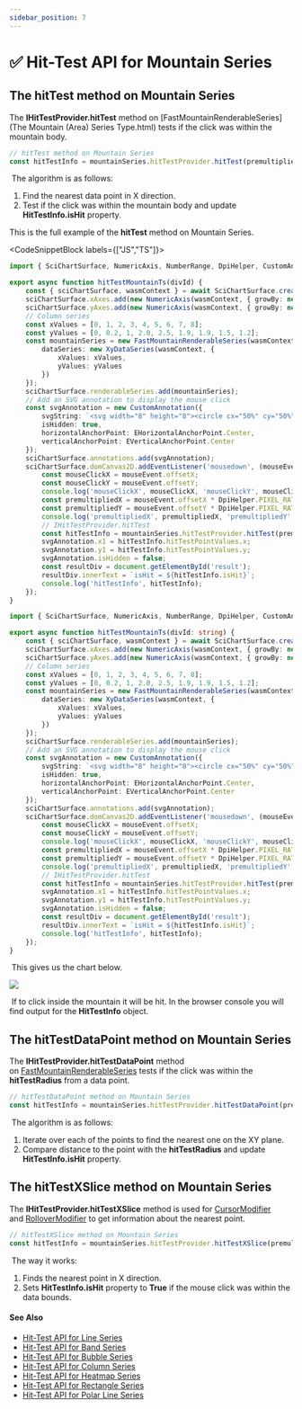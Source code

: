 ```yaml
---
sidebar_position: 7
---
```


# ✅ Hit-Test API for Mountain Series

The hitTest method on Mountain Series
-------------------------------------

The **IHitTestProvider.hitTest** method on [FastMountainRenderableSeries](The Mountain \(Area\) Series Type.html) tests if the click was within the mountain body.

```ts
// hitTest method on Mountain Series
const hitTestInfo = mountainSeries.hitTestProvider.hitTest(premultipliedX, premultipliedY);
```

 The algorithm is as follows:

1.  Find the nearest data point in X direction.
2.  Test if the click was within the mountain body and update **HitTestInfo.isHit** property.

This is the full example of the **hitTest** method on Mountain Series.

<CodeSnippetBlock labels={["JS","TS"]}>
```ts showLineNumbers
import { SciChartSurface, NumericAxis, NumberRange, DpiHelper, CustomAnnotation, EHorizontalAnchorPoint, EVerticalAnchorPoint, XyDataSeries, FastMountainRenderableSeries } from 'scichart';

export async function hitTestMountainTs(divId) {
    const { sciChartSurface, wasmContext } = await SciChartSurface.create(divId);
    sciChartSurface.xAxes.add(new NumericAxis(wasmContext, { growBy: new NumberRange(0.05, 0.05) }));
    sciChartSurface.yAxes.add(new NumericAxis(wasmContext, { growBy: new NumberRange(0.05, 0.05) }));
    // Column series
    const xValues = [0, 1, 2, 3, 4, 5, 6, 7, 8];
    const yValues = [0, 0.2, 1, 2.0, 2.5, 1.9, 1.9, 1.5, 1.2];
    const mountainSeries = new FastMountainRenderableSeries(wasmContext, {
        dataSeries: new XyDataSeries(wasmContext, {
            xValues: xValues,
            yValues: yValues
        })
    });
    sciChartSurface.renderableSeries.add(mountainSeries);
    // Add an SVG annotation to display the mouse click
    const svgAnnotation = new CustomAnnotation({
        svgString: `<svg width="8" height="8"><circle cx="50%" cy="50%" r="4" fill="#FF0000"/></svg>`,
        isHidden: true,
        horizontalAnchorPoint: EHorizontalAnchorPoint.Center,
        verticalAnchorPoint: EVerticalAnchorPoint.Center
    });
    sciChartSurface.annotations.add(svgAnnotation);
    sciChartSurface.domCanvas2D.addEventListener('mousedown', (mouseEvent) => {
        const mouseClickX = mouseEvent.offsetX;
        const mouseClickY = mouseEvent.offsetY;
        console.log('mouseClickX', mouseClickX, 'mouseClickY', mouseClickY);
        const premultipliedX = mouseEvent.offsetX * DpiHelper.PIXEL_RATIO;
        const premultipliedY = mouseEvent.offsetY * DpiHelper.PIXEL_RATIO;
        console.log('premultipliedX', premultipliedX, 'premultipliedY', premultipliedY);
        // IHitTestProvider.hitTest
        const hitTestInfo = mountainSeries.hitTestProvider.hitTest(premultipliedX, premultipliedY);
        svgAnnotation.x1 = hitTestInfo.hitTestPointValues.x;
        svgAnnotation.y1 = hitTestInfo.hitTestPointValues.y;
        svgAnnotation.isHidden = false;
        const resultDiv = document.getElementById('result');
        resultDiv.innerText = `isHit = ${hitTestInfo.isHit}`;
        console.log('hitTestInfo', hitTestInfo);
    });
}
```
```ts showLineNumbers
import { SciChartSurface, NumericAxis, NumberRange, DpiHelper, CustomAnnotation, EHorizontalAnchorPoint, EVerticalAnchorPoint, XyDataSeries, FastMountainRenderableSeries } from 'scichart';

export async function hitTestMountainTs(divId: string) {
    const { sciChartSurface, wasmContext } = await SciChartSurface.create(divId);
    sciChartSurface.xAxes.add(new NumericAxis(wasmContext, { growBy: new NumberRange(0.05, 0.05) }));
    sciChartSurface.yAxes.add(new NumericAxis(wasmContext, { growBy: new NumberRange(0.05, 0.05) }));
    // Column series
    const xValues = [0, 1, 2, 3, 4, 5, 6, 7, 8];
    const yValues = [0, 0.2, 1, 2.0, 2.5, 1.9, 1.9, 1.5, 1.2];
    const mountainSeries = new FastMountainRenderableSeries(wasmContext, {
        dataSeries: new XyDataSeries(wasmContext, {
            xValues: xValues,
            yValues: yValues
        })
    });
    sciChartSurface.renderableSeries.add(mountainSeries);
    // Add an SVG annotation to display the mouse click
    const svgAnnotation = new CustomAnnotation({
        svgString: `<svg width="8" height="8"><circle cx="50%" cy="50%" r="4" fill="#FF0000"/></svg>`,
        isHidden: true,
        horizontalAnchorPoint: EHorizontalAnchorPoint.Center,
        verticalAnchorPoint: EVerticalAnchorPoint.Center
    });
    sciChartSurface.annotations.add(svgAnnotation);
    sciChartSurface.domCanvas2D.addEventListener('mousedown', (mouseEvent: MouseEvent) => {
        const mouseClickX = mouseEvent.offsetX;
        const mouseClickY = mouseEvent.offsetY;
        console.log('mouseClickX', mouseClickX, 'mouseClickY', mouseClickY);
        const premultipliedX = mouseEvent.offsetX * DpiHelper.PIXEL_RATIO;
        const premultipliedY = mouseEvent.offsetY * DpiHelper.PIXEL_RATIO;
        console.log('premultipliedX', premultipliedX, 'premultipliedY', premultipliedY);
        // IHitTestProvider.hitTest
        const hitTestInfo = mountainSeries.hitTestProvider.hitTest(premultipliedX, premultipliedY);
        svgAnnotation.x1 = hitTestInfo.hitTestPointValues.x;
        svgAnnotation.y1 = hitTestInfo.hitTestPointValues.y;
        svgAnnotation.isHidden = false;
        const resultDiv = document.getElementById('result');
        resultDiv.innerText = `isHit = ${hitTestInfo.isHit}`;
        console.log('hitTestInfo', hitTestInfo);
    });
}
```
</CodeSnippetBlock>

 This gives us the chart below.

![](/images/HitTestApi_mountain-chart1.png)

 If to click inside the mountain it will be hit. In the browser console you will find output for the **HitTestInfo** object.

The hitTestDataPoint method on Mountain Series
----------------------------------------------

The **IHitTestProvider.hitTestDataPoint** method on [FastMountainRenderableSeries](/docs/2d-charts/chart-types/fast-mountain-area-renderable-series/index.md) tests if the click was within the **hitTestRadius** from a data point.

```ts
// hitTestDataPoint method on Mountain Series
const hitTestInfo = mountainSeries.hitTestProvider.hitTestDataPoint(premultipliedX, premultipliedY, HIT\_TEST\_RADIUS);
```

 The algorithm is as follows:

1.  Iterate over each of the points to find the nearest one on the XY plane.
2.  Compare distance to the point with the **hitTestRadius** and update **HitTestInfo.isHit** property.

The hitTestXSlice method on Mountain Series
-------------------------------------------

The **IHitTestProvider.hitTestXSlice** method is used for [CursorModifier](/docs/2d-charts/chart-modifier-api/cursor-modifier/cursor-modifier-overview/index.md) and [RolloverModifier](/docs/2d-charts/chart-modifier-api/rollover-modifier/index.md) to get information about the nearest point.

```ts
// hitTestXSlice method on Mountain Series
const hitTestInfo = mountainSeries.hitTestProvider.hitTestXSlice(premultipliedX, premultipliedY);
```

 The way it works:

1.  Finds the nearest point in X direction.
2.  Sets **HitTestInfo.isHit** property to **True** if the mouse click was within the data bounds.

#### See Also

* [Hit-Test API for Line Series](/docs/2d-charts/chart-types/hit-test-api/fast-line-renderable-series/index.md)
* [Hit-Test API for Band Series](/docs/2d-charts/chart-types/hit-test-api/fast-band-renderable-series/index.md)
* [Hit-Test API for Bubble Series](/docs/2d-charts/chart-types/hit-test-api/fast-bubble-renderable-series/index.md)
* [Hit-Test API for Column Series](/docs/2d-charts/chart-types/hit-test-api/fast-column-renderable-series/index.md)
* [Hit-Test API for Heatmap Series](/docs/2d-charts/chart-types/hit-test-api/uniform-heatmap-renderable-series/index.md)
* [Hit-Test API for Rectangle Series](/docs/2d-charts/chart-types/hit-test-api/fast-rectangle-renderable-series/index.md)
* [Hit-Test API for Polar Line Series](/docs/2d-charts/chart-types/hit-test-api/polar-line-renderable-series/README.md)
